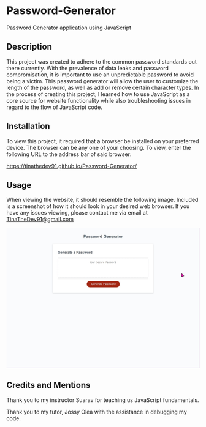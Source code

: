 # Password-Generator
Password Generator application using JavaScript

## Description

This project was created to adhere to the common password standards out there currently. With the prevalence of data leaks and password compromisation, it is important to use an unpredictable password to avoid being a victim. This password generator will allow the user to customize the length of the password, as well as add or remove certain character types. In the process of creating this project, I learned how to use JavaScript as a core source for website functionality while also troubleshooting issues in regard to the flow of JavaScript code.

## Installation
To view this project, it required that a browser be installed on your preferred device. The browser can be any one of your choosing. To view, enter the following URL to the address bar of said browser:

https://tinathedev91.github.io/Password-Generator/

## Usage

When viewing the website, it should resemble the following image. Included is a screenshot of how it should look in your desired web browser. If you have any issues viewing, please contact me via email at TinaTheDev91@gmail.com

![password-generator-screenshot](./Assets/password%20generator%20screenshot.jpg)

## Credits and Mentions

Thank you to my instructor Suarav for teaching us JavaScript fundamentals.

Thank you to my tutor, Jossy Olea with the assistance in debugging my code.